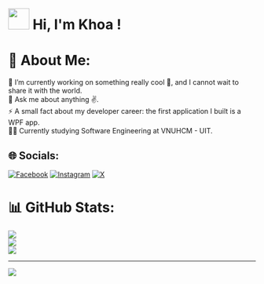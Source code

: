 <h1> <img width="43px" src="https://i.imgur.com/mQpRWAK.png">  </img> Hi, I'm Khoa !</h1>

# 💫 About Me:
🔭 I’m currently working on something really cool 👀, and I cannot wait to share it with the world.<br>💬 Ask me about anything ✌.<br>⚡ A small fact about my developer career: the first application I built is a WPF app. <br> 👨‍🎓 Currently studying Software Engineering at VNUHCM - UIT.


## 🌐 Socials:
[![Facebook](https://img.shields.io/badge/Facebook-%231877F2.svg?logo=Facebook&logoColor=white)](https://facebook.com/khoatruong13) [![Instagram](https://img.shields.io/badge/Instagram-%23E4405F.svg?logo=Instagram&logoColor=white)](https://instagram.com/khoatruong.13) [![X](https://img.shields.io/badge/X-black.svg?logo=X&logoColor=white)](https://x.com/anhkhoatqt11) 


# 📊 GitHub Stats:
![](https://github-readme-stats.vercel.app/api?username=anhkhoatqt11&theme=dark&hide_border=false&include_all_commits=false&count_private=false)<br/>
![](https://github-readme-streak-stats.herokuapp.com/?user=anhkhoatqt11&theme=dark&hide_border=false)<br/>
![](https://github-readme-stats.vercel.app/api/top-langs/?username=anhkhoatqt11&theme=dark&hide_border=false&include_all_commits=false&count_private=false&layout=compact)

---
[![](https://visitcount.itsvg.in/api?id=anhkhoatqt11&icon=0&color=0)](https://visitcount.itsvg.in)

<!-- Proudly created with GPRM ( https://gprm.itsvg.in ) -->
